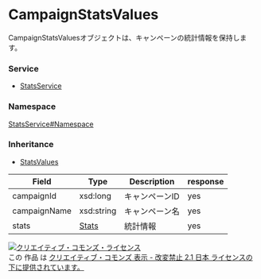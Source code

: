 

# CampaignStatsValues

CampaignStatsValuesオブジェクトは、キャンペーンの統計情報を保持します。

### Service

+ [StatsService](../../services/StatsService.md)

### Namespace

[StatsService#Namespace](../../services/StatsService.md#namespace)

### Inheritance

+ [StatsValues](./StatsValues.md)

| Field | Type | Description | response |
| ----- | ---- | ----------- | -------- |
| campaignId | xsd:long | キャンペーンID | yes | |
| campaignName | xsd:string | キャンペーン名 | yes | |
| stats | [Stats](./Stats.md) | 統計情報 | yes | |

<a rel="license" href="http://creativecommons.org/licenses/by-nd/2.1/jp/"><img alt="クリエイティブ・コモンズ・ライセンス" style="border-width:0" src="https://i.creativecommons.org/l/by-nd/2.1/jp/88x31.png" /></a><br />この 作品 は <a rel="license" href="http://creativecommons.org/licenses/by-nd/2.1/jp/">クリエイティブ・コモンズ 表示 - 改変禁止 2.1 日本 ライセンスの下に提供されています。</a>

